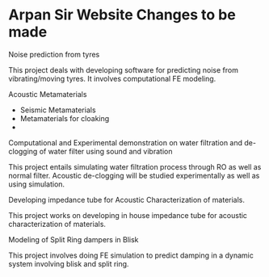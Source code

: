 # Arpan Sir Website Changes to be made



Noise prediction from tyres 

This project deals with developing software for predicting noise from vibrating/moving tyres. It involves computational FE modeling. 

Acoustic Metamaterials

- Seismic Metamaterials 
- Metamaterials for cloaking 
- 

Computational and Experimental demonstration on water filtration and de-clogging of water filter using sound and vibration  

This project entails simulating water filtration process through RO as well as normal filter. Acoustic de-clogging will be studied experimentally as well as using simulation. 



Developing impedance tube for Acoustic Characterization of materials. 

This project works on developing in house impedance tube for acoustic characterization of materials. 



Modeling of Split Ring dampers in Blisk 

This project involves doing FE simulation to predict damping in a dynamic system involving blisk and split ring. 

